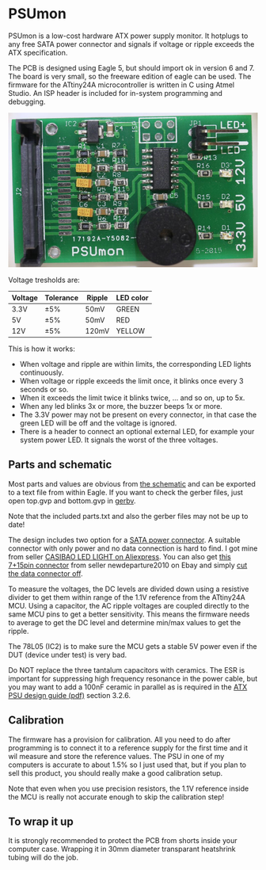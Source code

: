 # PSUmon
PSUmon is a low-cost hardware ATX power supply monitor. 
It hotplugs to any free SATA power connector and signals if voltage or ripple exceeds the ATX specification.

The PCB is designed using Eagle 5, but should import ok in version 6 and 7. 
The board is very small, so the freeware edition of eagle can be used.
The firmware for the ATtiny24A microcontroller is written in C using Atmel Studio. An ISP header is included for in-system programming and debugging.

<img src="https://github.com/ploink/psumon/blob/master/doc/psumon1.jpg" width=600>

Voltage tresholds are:

|Voltage |Tolerance |Ripple |LED color |
|--------|----------|-------|----------|
|3.3V    | ±5%      | 50mV  |GREEN     |
|5V      | ±5%      | 50mV  |RED       |
|12V     | ±5%      |120mV  |YELLOW    |

This is how it works:
* When voltage and ripple are within limits, the corresponding LED lights continuously.
* When voltage or ripple exceeds the limit once, it blinks once every 3 seconds or so.
* When it exceeds the limit twice it blinks twice, ... and so on, up to 5x.
* When any led blinks 3x or more, the buzzer beeps 1x or more.
* The 3.3V power may not be present on every connector, in that case the green LED will be off and the voltage is ignored.
* There is a header to connect an optional external LED, for example your system power LED. It signals the worst of the three voltages.

## Parts and schematic
Most parts and values are obvious from <a href="https://raw.githubusercontent.com/ploink/psumon/master/doc/circuit.png">the schematic</a> and can be exported to a text file from within Eagle. If you want to check the gerber files, just open top.gvp and bottom.gvp in <a href="http://gerbv.geda-project.org/">gerbv</a>.

Note that the included parts.txt and also the gerber files may not be up to date!

The design includes two option for a <a href="https://raw.githubusercontent.com/ploink/psumon/master/doc/sata.jpg">SATA power connector</a>. A suitable connector with only power and no data connection is hard to find. I got mine from seller <a href="http://www.aliexpress.com/item/Free-shipping-15P-double-sata-cable-connector/1547771318.html">CASIBAO LED LIGHT on Aliexpress</a>. You can also get <a href="http://www.ebay.com/itm/10-Pcs-7-15-Pin-Right-Angle-SMT-Male-Sata-Connector-For-2-5-Hard-Drive-HDD-/171720426198">this 7+15pin connector</a> from seller newdeparture2010 on Ebay and simply <a href="https://raw.githubusercontent.com/ploink/psumon/master/doc/psumon2.jpg"> cut the data connector off</a>.

To measure the voltages, the DC levels are divided down using a resistive divider to get them within range of the 1.1V reference from the ATtiny24A MCU. Using a capacitor, the AC ripple voltages are coupled directly to the same MCU pins to get a better sensitivity. This means the firmware needs to average to get the DC level and determine min/max values to get the ripple.

The 78L05 (IC2) is to make sure the MCU gets a stable 5V power even if the DUT (device under test) is very bad.

Do NOT replace the three tantalum capacitors with ceramics. The ESR is important for suppressing high frequency resonance in the power cable, but you may want to add a 100nF ceramic in parallel as is required in the <a href="http://www.formfactors.org/developer/specs/atx12v%20psdg2.01.pdf">ATX PSU design guide (pdf)</a> section 3.2.6.

## Calibration
The firmware has a provision for calibration. All you need to do after programming is to connect it to a reference supply for the first time and it wil measure and store the reference values. The PSU in one of my computers is accurate to about 1.5% so I just used that, but if you plan to sell this product, you should really make a good calibration setup.

Note that even when you use precision resistors, the 1.1V reference inside the MCU is really not accurate enough to skip the calibration step!

## To wrap it up
It is strongly recommended to protect the PCB from shorts inside your computer case. Wrapping it in 30mm diameter transparant heatshrink tubing will do the job.
